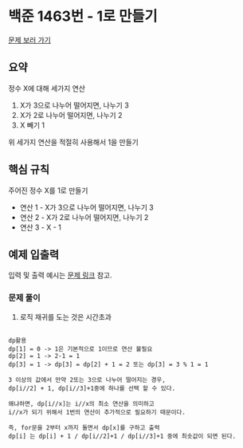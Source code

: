 # 백준 1463번 - 1로 만들기

[문제 보러 가기](https://www.acmicpc.net/problem/1463)

## 요약

정수 X에 대해 세가지 연산

1. X가 3으로 나누어 떨어지면, 나누기 3
2. X가 2로 나누어 떨어지면, 나누기 2
3. X 빼기 1

위 세가지 연산을 적절히 사용해서 1을 만들기

## 핵심 규칙

주어진 정수 X를 1로 만들기

- 연산 1 - X가 3으로 나누어 떨어지면, 나누기 3
- 연산 2 - X가 2로 나누어 떨어지면, 나누기 2
- 연산 3 - X - 1

## 예제 입출력

입력 및 출력 예시는 [문제 링크](https://www.acmicpc.net/problem/1463) 참고.

### 문제 풀이

1. 로직
재귀를 도는 것은 시간초과

```text

dp활용
dp[1] = 0 -> 1은 기본적으로 1이므로 연산 불필요
dp[2] = 1 -> 2-1 = 1
dp[3] = 1 -> dp[3] = dp[2] + 1 = 2 또는 dp[3] = 3 % 1 = 1

3 이상의 값에서 만약 2또는 3으로 나누어 떨어지는 경우, 
dp[i//2] + 1, dp[i//3]+1중에 하나를 선택 할 수 있다.

왜냐하면, dp[i//x]는 i//x의 최소 연산을 의미하고
i//x가 되기 위해서 1번의 연산이 추가적으로 필요하기 때문이다.

즉, for문을 2부터 x까지 돌면서 dp[x]를 구하고 출력
dp[i] 는 dp[i] + 1 / dp[i//2]+1 / dp[i//3]+1 중에 최솟값이 되면 된다.
```
